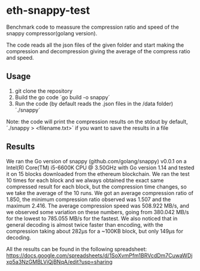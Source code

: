 # eth-snappy-test

Benchmark code to meassure the compression ratio and speed of the snappy compressor(golang version).

The code reads all the json files of the given folder and start making the compression and decompression giving the average of the compress ratio and speed.

## Usage

1. git clone the repository
2. Build the go code
    ´go build -o snappy´
3. Run the code (by default reads the .json files in the /data folder)
    ´./snappy´

Note: the code will print the compression results on the stdout by default, ´./snappy > <filename.txt>´ if you want to save the results in a file
    
## Results

We ran the Go version of snappy (github.com/golang/snappy) v0.0.1 on a Intel(R) Core(TM) i5-6600K CPU @ 3.50GHz with Go version 1.14 and tested it on 15 blocks downloaded from the ethereum blockchain. We ran the test 10 times for each block and we always obtained the exact same compressed result for each block, but the compression time changes, so we take the average of the 10 runs. We got an average compression ratio of 1.850, the minimum compression ratio observed was 1.507 and the maximum 2.416. The average compression speed was 508.922 MB/s, and we observed some variation on these numbers, going from 380.042 MB/s for the lowest to 785.055 MB/s for the fastest. We also noticed that in general decoding is almost twice faster than encoding, with the compression taking about 282µs for a ~100KB block, but only 149µs for decoding.

All the results can be found in the following spreadsheet:
https://docs.google.com/spreadsheets/d/1SoXvmPfm1BRVcdDm7CuwaWDjxp5a3NzGMBLViQjBNqA/edit?usp=sharing
